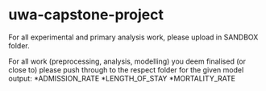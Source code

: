 # uwa-capstone-project

For all experimental and primary analysis work, please upload in SANDBOX folder.

For all work (preprocessing, analysis, modelling) you deem finalised (or close to) please push through to the respect folder for the given model output:
*ADMISSION_RATE
*LENGTH_OF_STAY
*MORTALITY_RATE

